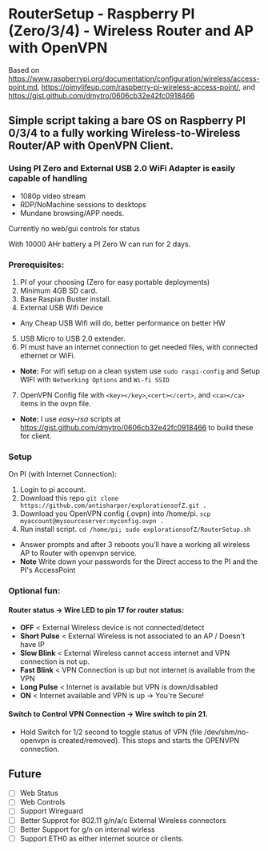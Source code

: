 # RouterSetup - Raspberry PI (Zero/3/4) - Wireless Router and AP with OpenVPN

Based on https://www.raspberrypi.org/documentation/configuration/wireless/access-point.md,
         https://pimylifeup.com/raspberry-pi-wireless-access-point/,
     and https://gist.github.com/dmytro/0606cb32e42fc0918466


## Simple script taking a bare OS on Raspberry PI 0/3/4 to a fully working Wireless-to-Wireless Router/AP with OpenVPN Client.

### Using PI Zero and External USB 2.0 WiFi Adapter is easily capable of handling
- 1080p video stream
- RDP/NoMachine sessions to desktops
- Mundane browsing/APP needs.

Currently no web/gui controls for status

With 10000 AHr battery a PI Zero W can run for 2 days.

### Prerequisites:
1. PI of your choosing (Zero for easy portable deployments)
2. Minimum 4GB SD card.
3. Base Raspian Buster install.
4. External USB Wifi Device
 - Any Cheap USB Wifi will do, better performance on better HW
5. USB Micro to USB 2.0 extender.
6. PI must have an internet connection to get needed files, with connected ethernet or WiFi.
  - __Note:__ For wifi setup on a clean system use ```sudo raspi-config``` and Setup WIFI with ```Networking Options``` and ```Wi-fi SSID```
7. OpenVPN Config file with ```<key></key>```,```<cert></cert>```, and ```<ca></ca>``` items in the ovpn file.
 - __Note:__ I use *easy-rsa* scripts at https://gist.github.com/dmytro/0606cb32e42fc0918466 to build these for client.

### Setup
On PI (with Internet Connection):
1. Login to pi account.
2. Download this repo ```git clone https://github.com/antisharper/explorationsofZ.git .```
3. Download you OpenVPN config (.ovpn) into /home/pi. ```scp myaccount@mysourceserver:myconfig.ovpn .```
4. Run install script. ```cd /home/pi; sudo explorationsofZ/RouterSetup.sh```  
- Answer prompts and after 3 reboots you'll have a working all wireless AP to Router with openvpn service.
- __Note__ Write down your passwords for the Direct access to the PI and the PI's AccessPoint

### Optional fun:
####  Router status -> Wire LED to pin 17 for router status:
- **OFF**         < External Wireless device is not connected/detect
- **Short Pulse** < External Wireless is not associated to an AP / Doesn't have IP
- **Slow Blink**  < External Wireless cannot access internet and VPN connection is not up.
- **Fast Blink**  < VPN Connection is up but not internet is available from the VPN
- **Long Pulse**  < Internet is available but VPN is down/disabled
- **ON**          < Internet available and VPN is up -> You're Secure!

#### Switch to Control VPN Connection -> Wire switch to pin 21.
- Hold Switch for 1/2 second to toggle status of VPN (file /dev/shm/no-openvpn is created/removed). This stops and starts the OPENVPN connection.

## Future
- [ ] Web Status
- [ ] Web Controls
- [ ] Support Wireguard
- [ ] Better Supprot for 802.11 g/n/a/c External Wireless connectors
- [ ] Better Support for g/n on internal wirless
- [ ] Support ETH0 as either internet source or clients.
